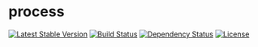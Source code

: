 process
=======================================

[![Latest Stable Version](https://poser.pugx.org/hhpack/process/v/stable)](https://packagist.org/packages/hhpack/process)
[![Build Status](https://travis-ci.org/hhpack/process.svg)](https://travis-ci.org/hhpack/process)
[![Dependency Status](https://www.versioneye.com/user/projects/56298e1036d0ab00160011a2/badge.svg?style=flat)](https://www.versioneye.com/user/projects/56298e1036d0ab00160011a2)
[![License](https://poser.pugx.org/hhpack/process/license)](https://packagist.org/packages/hhpack/process)
